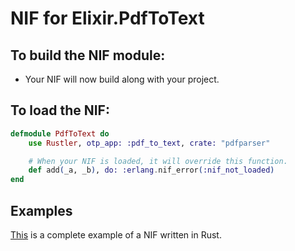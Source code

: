 # NIF for Elixir.PdfToText

## To build the NIF module:

- Your NIF will now build along with your project.

## To load the NIF:

```elixir
defmodule PdfToText do
    use Rustler, otp_app: :pdf_to_text, crate: "pdfparser"

    # When your NIF is loaded, it will override this function.
    def add(_a, _b), do: :erlang.nif_error(:nif_not_loaded)
end
```

## Examples

[This](https://github.com/hansihe/NifIo) is a complete example of a NIF written in Rust.
